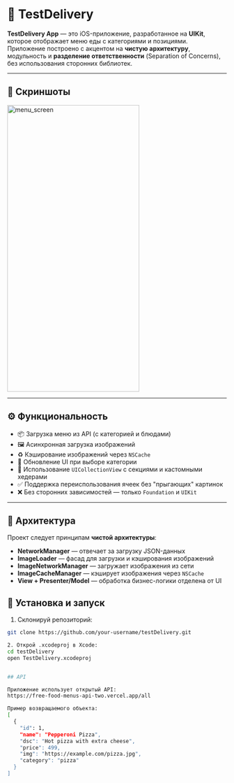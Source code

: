 # 🍕 TestDelivery
**TestDelivery App** — это iOS-приложение, разработанное на **UIKit**, которое отображает меню еды с категориями и позициями. Приложение построено с акцентом на **чистую архитектуру**, модульность и **разделение ответственности** (Separation of Concerns), без использования сторонних библиотек.

---

## 📸 Скриншоты

<img width="303" height="656" alt="menu_screen" src="https://github.com/user-attachments/assets/7cecb049-c16e-4665-8df0-8b3be2e4f479" />

---

## ⚙️ Функциональность

- 📦 Загрузка меню из API (с категорией и блюдами)
- 🖼 Асинхронная загрузка изображений
- ♻️ Кэширование изображений через `NSCache`
- 🔁 Обновление UI при выборе категории
- 📐 Использование `UICollectionView` с секциями и кастомными хедерами
- ✅ Поддержка переиспользования ячеек без "прыгающих" картинок
- ❌ Без сторонних зависимостей — только `Foundation` и `UIKit`

---

## 🧩 Архитектура

Проект следует принципам **чистой архитектуры**:

- **NetworkManager** — отвечает за загрузку JSON-данных
- **ImageLoader** — фасад для загрузки и кэширования изображений
- **ImageNetworkManager** — загружает изображения из сети
- **ImageCacheManager** — кэширует изображения через `NSCache`
- **View + Presenter/Model** — обработка бизнес-логики отделена от UI


## 🔧 Установка и запуск

1. Склонируй репозиторий:

```bash
git clone https://github.com/your-username/testDelivery.git

2. Открой .xcodeproj в Xcode:
cd testDelivery
open TestDelivery.xcodeproj


## API

Приложение использует открытый API:
https://free-food-menus-api-two.vercel.app/all

Пример возвращаемого объекта:
[
  {
    "id": 1,
    "name": "Pepperoni Pizza",
    "dsc": "Hot pizza with extra cheese",
    "price": 499,
    "img": "https://example.com/pizza.jpg",
    "category": "pizza"
  }
]

